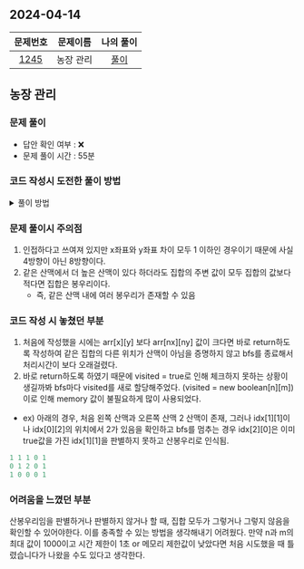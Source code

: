 ## 2024-04-14
|                     문제번호                     | 문제이름  | 나의 풀이  |
|:--------------------------------------------:|:-----:|:------:|
| [1245](https://www.acmicpc.net/problem/1245) | 농장 관리 | [풀이](https://github.com/Kminwo-o/BaekJoon-Algorithm/blob/main/%EB%B0%B1%EC%A4%80/Gold/1245.%E2%80%85%EB%86%8D%EC%9E%A5%E2%80%85%EA%B4%80%EB%A6%AC/%EB%86%8D%EC%9E%A5%E2%80%85%EA%B4%80%EB%A6%AC.java) |

## 농장 관리
### 문제 풀이
- 답안 확인 여부 : ❌ <br>
- 문제 풀이 시간 : 55분

### 코드 작성시 도전한 풀이 방법
<details>
<summary> 풀이 방법 </summary>
<div markdown="1">

- BFS : 배열 탐색을 통해 봉우리의 개수를 알아내야하는 문제이기에 곧 바로 BFS나 DFS를 떠올렸다. N최대 100, M최대 70이기에 DFS도 가능할 것 같으나 더 익숙하고 자신있는 BFS로 풀이하였음.
> 1. 이중 for문으로 0이 아니거나 아직 방문하지 않은 산맥의 경우 BFS를 시행한다.
> 2. Queue에 현재 봉우리 값을 넣고 8방향 탐색을 한다. 이 때, bfs를 시작한 arr[x][y] 값보다 arr[nx][ny]값이 크다면 산봉우리가 아니기 때문에 peak = false;한다.
>   - 이 때, 가장 큰 목적은 해당 값이 산봉우리인지를 알아내는 것과 함께, 같은 집합의 속하는 산맥을 먼저 분리해내는 것이다.
> 3. 같은 값인 경우 같은 집합이기 때문에 queue에 추가하여 탐색킨다.
>   - 이미 산봉우리가 아님이 판별될지라도 같은 집합을 이루는 산맥이 모두 산봉우리가 아님을 증명해야하기 때문에 peak = false 이후에도 같은 값 탐색을 지속적으로 이어나간다.
> 4. queue의 모든 탐색이 끝나면 같은 집합을 알 수 있다. 이 때, peak이 false라면 해당 집합은 산봉우리가 아니기 때문에 answer++; 하지 않는다. 
> 5. 모든 시작점에서 for문이 끝나면 answer를 출력한다.
</div>
</details>

### 문제 풀이시 주의점
1. 인접하다고 쓰여져 있지만 x좌표와 y좌표 차이 모두 1 이하인 경우이기 때문에 사실 4방향이 아닌 8방향이다.
2. 같은 산맥에서 더 높은 산맥이 있다 하더라도 집합의 주변 값이 모두 집합의 값보다 적다면 집합은 봉우리이다.
    - 즉, 같은 산맥 내에 여러 봉우리가 존재할 수 있음

### 코드 작성 시 놓쳤던 부분
1. 처음에 작성했을 시에는 arr[x][y] 보다 arr[nx][ny] 값이 크다면 바로 return하도록 작성하여 같은 집합의 다른 위치가 산맥이 아님을 증명하지 않고 bfs를 종료해서 처리시간이 보다 오래걸렸다.
2. 바로 return하도록 하였기 때문에 visited = true로 인해 체크하지 못하는 상황이 생길까봐 bfs마다 visited를 새로 할당해주었다. (visited = new boolean[n][m]) 이로 인해 memory 값이 불필요하게 많이 사용되었다.
- ex) 아래의 경우, 처음 왼쪽 산맥과 오른쪽 산맥 2 산맥이 존재, 그러나 idx[1][1]이나 idx[0][2]의 위치에서 2가 있음을 확인하고 bfs를 멈추는 경우 idx[2][0]은 이미 true값을 가진 idx[1][1]을 판별하지 못하고 산봉우리로 인식됨.
```java
1 1 1 0 1
0 1 2 0 1
1 0 0 0 1
```

### 어려움을 느꼈던 부분
산봉우리임을 판별하거나 판별하지 않거나 할 때, 집합 모두가 그렇거나 그렇지 않음을 확인할 수 있어야한다. 이를 충족할 수 있는 방법을 생각해내기 어려웠다. 
만약 n과 m의 최대 값이 1000이고 시간 제한이 1초 or 메모리 제한값이 낮았다면 처음 시도했을 때 틀렸습니다가 나왔을 수도 있다고 생각한다.